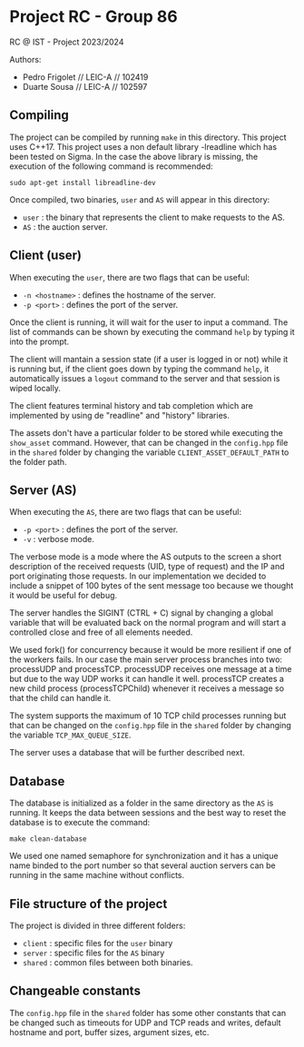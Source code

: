 # Project RC - Group 86

RC @ IST - Project 2023/2024

Authors:

- Pedro Frigolet    // LEIC-A // 102419
- Duarte Sousa      // LEIC-A // 102597

## Compiling

The project can be compiled by running `make` in this directory.
This project uses C++17.
This project uses a non default library -lreadline which has been tested on Sigma.
In the case the above library is missing, the execution of the following command is recommended:

```
sudo apt-get install libreadline-dev
```

Once compiled, two binaries, `user` and `AS` will appear in this directory:

- `user` : the binary that represents the client to make requests to the AS.
- `AS` : the auction server.

## Client (user)

When executing the `user`, there are two flags that can be useful:

- `-n <hostname>` : defines the hostname of the server.
- `-p <port>` : defines the port of the server.

Once the client is running, it will wait for the user to input a command.
The list of commands can be shown by executing the command `help` by typing it into the prompt.

The client will mantain a session state (if a user is logged in or not) while it is running but, if the client goes down by typing the command `help`, it automatically issues a `logout` command to the server and that session is wiped locally.

The client features terminal history and tab completion which are implemented by using de "readline" and "history" libraries.

The assets don't have a particular folder to be stored while executing the `show_asset` command. However, that can be changed in the `config.hpp` file in the `shared` folder by changing the variable `CLIENT_ASSET_DEFAULT_PATH` to the folder path.

## Server (AS)

When executing the `AS`, there are two flags that can be useful:

- `-p <port>` : defines the port of the server.
- `-v` : verbose mode.

The verbose mode is a mode where the AS outputs to the screen a short description of the received requests (UID, type
of request) and the IP and port originating those requests. In our implementation we decided to include a snippet of 100 bytes of the sent message too because we thought it would be useful for debug.

The server handles the SIGINT (CTRL + C) signal by changing a global variable that will be evaluated back on the normal program and will start a controlled close and free of all elements needed.

We used fork() for concurrency because it would be more resilient if one of the workers fails. In our case the main server process branches into two: processUDP and processTCP. processUDP receives one message at a time but due to the way UDP works it can handle it well. processTCP creates a new child process (processTCPChild) whenever it receives a message so that the child can handle it.

The system supports the maximum of 10 TCP child processes running but that can be changed on the `config.hpp` file in the `shared` folder by changing the variable `TCP_MAX_QUEUE_SIZE`.

The server uses a database that will be further described next.

## Database

The database is initialized as a folder in the same directory as the `AS` is running. It keeps the data between sessions and the best way to reset the database is to execute the command:

```
make clean-database
```

We used one named semaphore for synchronization and it has a unique name binded to the port number so that several auction servers can be running in the same machine without conflicts.

## File structure of the project

The project is divided in three different folders:

- `client` : specific files for the `user` binary
- `server` : specific files for the `AS` binary
- `shared` : common files between both binaries.

## Changeable constants

The `config.hpp` file in the `shared` folder has some other constants that can be changed such as timeouts for UDP and TCP reads and writes, default hostname and port, buffer sizes, argument sizes, etc.
